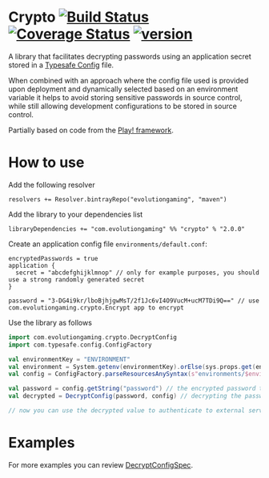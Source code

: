 # Crypto [![Build Status](https://travis-ci.org/evolution-gaming/crypto.svg)](https://travis-ci.org/evolution-gaming/crypto) [![Coverage Status](https://coveralls.io/repos/evolution-gaming/crypto/badge.svg)](https://coveralls.io/r/evolution-gaming/crypto) [ ![version](https://api.bintray.com/packages/evolutiongaming/maven/crypto/images/download.svg) ](https://bintray.com/evolutiongaming/maven/crypto/_latestVersion)

A library that facilitates decrypting passwords using an application secret stored in a [Typesafe Config](https://github.com/typesafehub/config) file.

When combined with an approach where the config file used is provided upon deployment and dynamically selected based on an environment variable it helps to avoid storing sensitive passwords in source control, while still allowing development configurations to be stored in source control. 

Partially based on code from the [Play! framework](https://www.playframework.com/).

How to use
===========

Add the following resolver

    resolvers += Resolver.bintrayRepo("evolutiongaming", "maven")

Add the library to your dependencies list

    libraryDependencies += "com.evolutiongaming" %% "crypto" % "2.0.0"

Create an application config file `environments/default.conf`:

```
encryptedPasswords = true
application {
  secret = "abcdefghijklmnop" // only for example purposes, you should use a strong randomly generated secret
}

password = "3-DG4i9kr/lboBjhjgwMsT/2f1Jc6vI4O9VucM+ucM7TDi9Q==" // use com.evolutiongaming.crypto.Encrypt app to encrypt
```

Use the library as follows

```scala
import com.evolutiongaming.crypto.DecryptConfig
import com.typesafe.config.ConfigFactory

val environmentKey = "ENVIRONMENT"
val environment = System.getenv(environmentKey).orElse(sys.props.get(environmentKey).getOrElse("default")) // select the environment to use
val config = ConfigFactory.parseResourcesAnySyntax(s"environments/$environment") // load the config file

val password = config.getString("password") // the encrypted password to decrypt
val decrypted = DecryptConfig(password, config) // decrypting the password 

// now you can use the decrypted value to authenticate to external services
 ```

Examples
========

For more examples you can review [DecryptConfigSpec](https://github.com/evolution-gaming/crypto/tree/master/src/test/scala/com/evolutiongaming/crypto/DecryptConfigSpec.scala).
